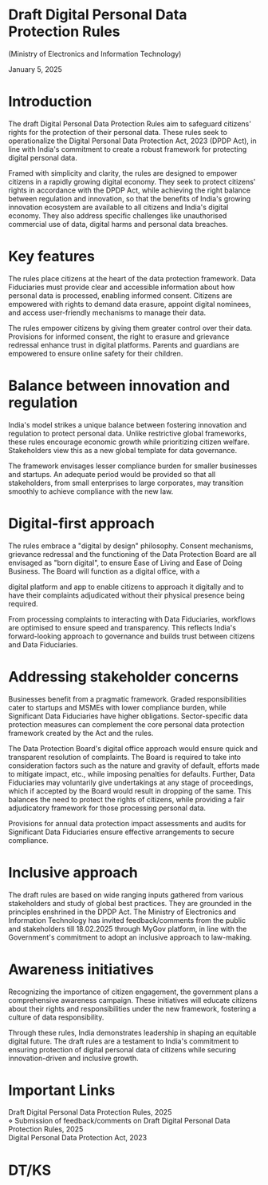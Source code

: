 # Draft Digital Personal Data Protection Rules

(Ministry of Electronics and Information Technology)

January 5, 2025

# Introduction

The draft Digital Personal Data Protection Rules aim to safeguard citizens' rights for the protection of their personal data. These rules seek to operationalize the Digital Personal Data Protection Act, 2023 (DPDP Act), in line with India's commitment to create a robust framework for protecting digital personal data.

Framed with simplicity and clarity, the rules are designed to empower citizens in a rapidly growing digital economy. They seek to protect citizens' rights in accordance with the DPDP Act, while achieving the right balance between regulation and innovation, so that the benefits of India's growing innovation ecosystem are available to all citizens and India's digital economy. They also address specific challenges like unauthorised commercial use of data, digital harms and personal data breaches.

# Key features

The rules place citizens at the heart of the data protection framework. Data Fiduciaries must provide clear and accessible information about how personal data is processed, enabling informed consent. Citizens are empowered with rights to demand data erasure, appoint digital nominees, and access user-friendly mechanisms to manage their data.

The rules empower citizens by giving them greater control over their data. Provisions for informed consent, the right to erasure and grievance redressal enhance trust in digital platforms. Parents and guardians are empowered to ensure online safety for their children.

# Balance between innovation and regulation

India's model strikes a unique balance between fostering innovation and regulation to protect personal data. Unlike restrictive global frameworks, these rules encourage economic growth while prioritizing citizen welfare. Stakeholders view this as a new global template for data governance.

The framework envisages lesser compliance burden for smaller businesses and startups. An adequate period would be provided so that all stakeholders, from small enterprises to large corporates, may transition smoothly to achieve compliance with the new law.

# Digital-first approach

The rules embrace a "digital by design" philosophy. Consent mechanisms, grievance redressal and the functioning of the Data Protection Board are all envisaged as "born digital", to ensure Ease of Living and Ease of Doing Business. The Board will function as a digital office, with a

digital platform and app to enable citizens to approach it digitally and to have their complaints adjudicated without their physical presence being required.

From processing complaints to interacting with Data Fiduciaries, workflows are optimised to ensure speed and transparency. This reflects India's forward-looking approach to governance and builds trust between citizens and Data Fiduciaries.

# Addressing stakeholder concerns

Businesses benefit from a pragmatic framework. Graded responsibilities cater to startups and MSMEs with lower compliance burden, while Significant Data Fiduciaries have higher obligations. Sector-specific data protection measures can complement the core personal data protection framework created by the Act and the rules.

The Data Protection Board's digital office approach would ensure quick and transparent resolution of complaints. The Board is required to take into consideration factors such as the nature and gravity of default, efforts made to mitigate impact, etc., while imposing penalties for defaults. Further, Data Fiduciaries may voluntarily give undertakings at any stage of proceedings, which if accepted by the Board would result in dropping of the same. This balances the need to protect the rights of citizens, while providing a fair adjudicatory framework for those processing personal data.

Provisions for annual data protection impact assessments and audits for Significant Data Fiduciaries ensure effective arrangements to secure compliance.

# Inclusive approach

The draft rules are based on wide ranging inputs gathered from various stakeholders and study of global best practices. They are grounded in the principles enshrined in the DPDP Act. The Ministry of Electronics and Information Technology has invited feedback/comments from the public and stakeholders till 18.02.2025 through MyGov platform, in line with the Government's commitment to adopt an inclusive approach to law-making.

# Awareness initiatives

Recognizing the importance of citizen engagement, the government plans a comprehensive awareness campaign. These initiatives will educate citizens about their rights and responsibilities under the new framework, fostering a culture of data responsibility.

Through these rules, India demonstrates leadership in shaping an equitable digital future. The draft rules are a testament to India's commitment to ensuring protection of digital personal data of citizens while securing innovation-driven and inclusive growth.

# Important Links

Draft Digital Personal Data Protection Rules, 2025  
$\diamond$  Submission of feedback/comments on Draft Digital Personal Data Protection Rules, 2025  
Digital Personal Data Protection Act, 2023

# DT/KS
